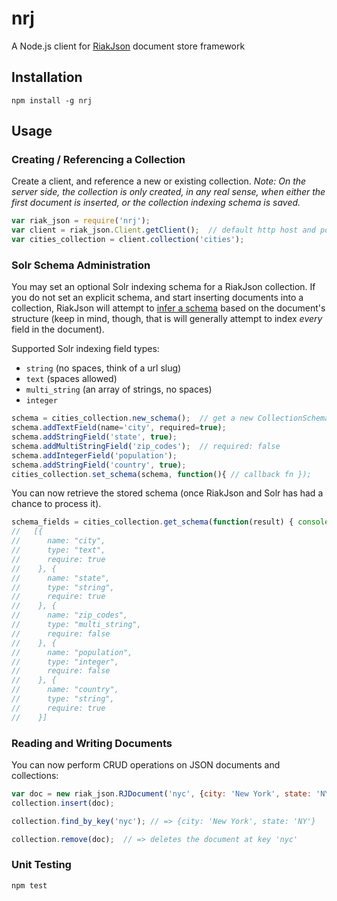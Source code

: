 nrj
===

A Node.js client for [RiakJson](https://github.com/basho-labs/riak_json/) document store framework

## Installation
```
npm install -g nrj
```

## Usage

### Creating / Referencing a Collection
Create a client, and reference a new or existing collection. 
*Note: On the server side, the collection is only created, in any real sense, when either the first document is inserted, or
the collection indexing schema is saved.*

```js
var riak_json = require('nrj');
var client = riak_json.Client.getClient();  // default http host and port
var cities_collection = client.collection('cities');
```

### Solr Schema Administration
You may set an optional Solr indexing schema for a RiakJson collection.
If you do not set an explicit schema, and start inserting documents into a collection, RiakJson will
attempt to [infer a schema](https://github.com/basho-labs/riak_json/blob/master/docs/architecture.md#inferred-schemas) based 
on the document's structure (keep in mind, though, that is will generally attempt to index *every* field in the document).

Supported Solr indexing field types:
 - ```string``` (no spaces, think of a url slug)
 - ```text``` (spaces allowed)
 - ```multi_string``` (an array of strings, no spaces)
 - ```integer```

```js
schema = cities_collection.new_schema();  // get a new CollectionSchema object
schema.addTextField(name='city', required=true);
schema.addStringField('state', true);
schema.addMultiStringField('zip_codes');  // required: false
schema.addIntegerField('population');
schema.addStringField('country', true);
cities_collection.set_schema(schema, function(){ // callback fn });
```

You can now retrieve the stored schema (once RiakJson and Solr has had a chance to process it).
```js
schema_fields = cities_collection.get_schema(function(result) { console.log(result) })
//   [{
//      name: "city",
//      type: "text",
//      require: true
//    }, {
//      name: "state",
//      type: "string",
//      require: true
//    }, {
//      name: "zip_codes",
//      type: "multi_string",
//      require: false
//    }, {
//      name: "population",
//      type: "integer",
//      require: false
//    }, {
//      name: "country",
//      type: "string",
//      require: true
//    }]
```

### Reading and Writing Documents
You can now perform CRUD operations on JSON documents and collections:
```js
var doc = new riak_json.RJDocument('nyc', {city: 'New York', state: 'NY'}); // key = 'nyc'
collection.insert(doc);

collection.find_by_key('nyc'); // => {city: 'New York', state: 'NY'}

collection.remove(doc);  // => deletes the document at key 'nyc'
```

### Unit Testing
```
npm test
```